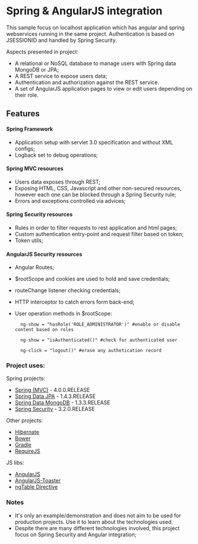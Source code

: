 # Spring & AngularJS integration

This sample focus on localhost application which has angular and spring webservices running in the same project. Authentication is based on JSESSIONID and handled by Spring Security.

Aspects presented in project:

* A relational or NoSQL database to manage users with Spring data MongoDB or JPA;
* A REST service to expose users data;
* Authentication and authorization against the REST service.
* A set of AngularJS application pages to view or edit users depending on their role.

## Features

#### Spring Framework

* Application setup with servlet 3.0 specification and without XML configs;
* Logback set to debug operations;

#### Spring MVC resources

* Users data exposes through REST;
* Exposing HTML, CSS, Javascript and other non-secured resources, however each one can be blocked through a Spring Security rule;
* Errors and exceptions controlled via advices;

#### Spring Security resources

* Rules in order to filter requests to rest application and html pages;
* Custom authentication entry-point and request filter based on token;
* Token utils;

#### AngularJS Security resources

* Angular Routes;
* $rootScope and cookies are used to hold and save credentials;
* routeChange listener checking credentials;
* HTTP interceptor to catch errors form back-end;
* User operation methods in $rootScope:

        ng-show = "hasRole('ROLE_ADMINISTRATOR')" #enable or disable content based on roles

        ng-show = "isAuthenticated()" #check for authenticated user
        
        ng-click = "logout()" #erase any authetication record

### Project uses:

Spring projects:
- [Spring (MVC)](http://github.com/spring-projects/spring-framework) - 4.0.0.RELEASE
- [Spring Data JPA](http://github.com/spring-projects/spring-data-jpa) - 1.4.3.RELEASE
- [Spring Data MongoDB](http://github.com/spring-projects/spring-data-mongodb) - 1.3.3.RELEASE
- [Spring Security](http://github.com/spring-projects/spring-security) - 3.2.0.RELEASE

Other projects:
- [Hibernate](http://hibernate.org/)
- [Bower](https://github.com/bower/bower)
- [Gradle](https://github.com/gradle/gradle)
- [RequireJS](https://github.com/jrburke/requirejs)

JS libs:
- [AngularJS](https://github.com/angular/angular.js)
- [AngularJS-Toaster](https://github.com/jirikavi/AngularJS-Toaster)
- [ngTable Directive](http://bazalt-cms.com/ng-table/)

### Notes

* It's only an example/demonstration and does not aim to be used for production projects. Use it to learn about the technologies used.
* Despite there are many different technologies involved, this project focus on Spring Security and Angular integration;
